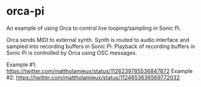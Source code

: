 # orca-pi
An example of using Orca to control live looping/sampling in Sonic Pi.

Orca sends MIDI to external synth. Synth is routed to audio interface and sampled into recording buffers in Sonic Pi. Playback of recording buffers in Sonic Pi is controlled by Orca using OSC messages. 


Example #1: https://twitter.com/mattholamieux/status/1126239785536847872
Example #2: https://twitter.com/mattholamieux/status/1124653636569772032
